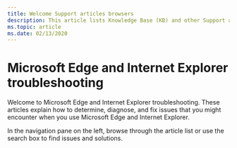 ```yaml
---
title: Welcome Support articles browsers
description: This article lists Knowledge Base (KB) and other Support articles for Microsoft Edge and Internet Explorer.
ms.topic: article
ms.date: 02/13/2020
---
```

# Microsoft Edge and Internet Explorer troubleshooting

Welcome to Microsoft Edge and Internet Explorer troubleshooting. These articles explain how to determine, diagnose, and fix issues that you might encounter when you use Microsoft Edge and Internet Explorer.

In the navigation pane on the left, browse through the article list or use the search box to find issues and solutions.